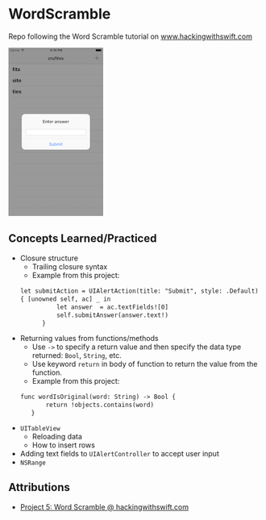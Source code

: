 # WordScramble
Repo following the Word Scramble tutorial on www.hackingwithswift.com

![Project 5 App Screenshot](project5-app-screenshot.png)

## Concepts Learned/Practiced
* Closure structure
  * Trailing closure syntax
  * Example from this project:
  ```
  let submitAction = UIAlertAction(title: "Submit", style: .Default) { [unowned self, ac] _ in
            let answer  = ac.textFields![0]
            self.submitAnswer(answer.text!)
        }
  ```
* Returning values from functions/methods
  * Use ```->``` to specify a return value and then specify the data type returned: ```Bool```, ```String```, etc.
  * Use keyword ```return``` in body of function to return the value from the function.
  * Example from this project:
  ```
  func wordIsOriginal(word: String) -> Bool {
         return !objects.contains(word)
     }
  ```
* ```UITableView```
  * Reloading data
  * How to insert rows
* Adding text fields to ```UIAlertController``` to accept user input
* ```NSRange```

## Attributions
* [Project 5: Word Scramble @ hackingwithswift.com](https://www.hackingwithswift.com/read/5/overview)

